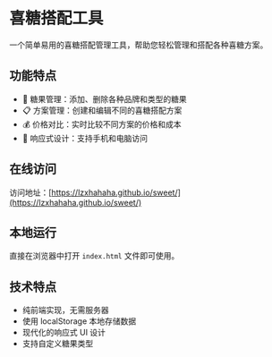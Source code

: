 # 喜糖搭配工具

一个简单易用的喜糖搭配管理工具，帮助您轻松管理和搭配各种喜糖方案。

## 功能特点

- 🍬 糖果管理：添加、删除各种品牌和类型的糖果
- 📋 方案管理：创建和编辑不同的喜糖搭配方案
- 💰 价格对比：实时比较不同方案的价格和成本
- 📱 响应式设计：支持手机和电脑访问

## 在线访问

访问地址：[https://lzxhahaha.github.io/sweet/](https://lzxhahaha.github.io/sweet/)

## 本地运行

直接在浏览器中打开 `index.html` 文件即可使用。

## 技术特点

- 纯前端实现，无需服务器
- 使用 localStorage 本地存储数据
- 现代化的响应式 UI 设计
- 支持自定义糖果类型
